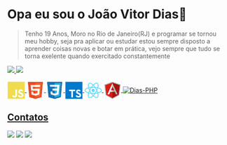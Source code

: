 # Opa eu sou o João Vitor Dias👋
> Tenho 19 Anos, Moro no Rio de Janeiro(RJ) e programar se tornou meu hobby, seja pra aplicar ou estudar estou sempre disposto a aprender coisas novas e botar em prática, vejo sempre que tudo se torna exelente quando exercitado constantemente

 <div>
  <a href="https://github.com/DiasJZ">
  <img height="150em" src="https://github-readme-stats.vercel.app/api?username=DiasJZ&show_icons=true&theme=dark&include_all_commits=true&count_private=true"/>
  <img height="150em" src="https://github-readme-stats.vercel.app/api/top-langs/?username=DiasJZ&layout=compact&langs_count=7&theme=dark"/>
</div>

<div style="display: inline_block"><br>
<img align="center" alt="Dias-Js" height="40" width="40" src="https://raw.githubusercontent.com/devicons/devicon/master/icons/javascript/javascript-plain.svg">
<img align="center" alt="Dias-HTML" height="40" width="40" src="https://raw.githubusercontent.com/devicons/devicon/master/icons/html5/html5-original.svg">
<img align="center" alt="Dias-Css" height="40" width="40" src="https://raw.githubusercontent.com/devicons/devicon/master/icons/css3/css3-original.svg">
<img align="center" alt="Dias-Typescript" height="40" width="40" src="https://github.com/devicons/devicon/blob/v2.14.0/icons/typescript/typescript-original.svg">
<img align="center" alt="Dias-React" height="40" width="40" src="https://github.com/devicons/devicon/blob/v2.14.0/icons/react/react-original.svg">
 <img align="center" alt="Dias-React" height="40" width="40" src="https://github.com/devicons/devicon/blob/v2.14.0/icons/angularjs/angularjs-original.svg">
<img align="center" alt="Dias-PHP" height="40" width="40" src="https://upload.wikimedia.org/wikipedia/commons/thumb/2/27/PHP-logo.svg/711px-PHP-logo.svg.png">

## Contatos
<a href="https://www.instagram.com/diasz_jao/" target="_blank"><img src="https://img.shields.io/badge/-Instagram-%23E4405F?style=for-the-badge&logo=instagram&logoColor=white" target="_blank"></a>
 <a href="https://www.linkedin.com/in/jo%C3%A3o-vitor-dias-51b54925b/" target="_blank"><img src="https://img.shields.io/badge/LinkedIn-0077B5?style=for-the-badge&logo=linkedin&logoColor=white" target="_blank"></a>
  <a href="joaovdias55@gmail.com" target="_blank"><img src="https://img.shields.io/badge/Gmail-D14836?style=for-the-badge&logo=gmail&logoColor=white"></a>
<!---
DiasZinX/DiasZinX is a ✨ special ✨ repository because its `README.md` (this file) appears on your GitHub profile.
You can click the Preview link to take a look at your changes.
--->
